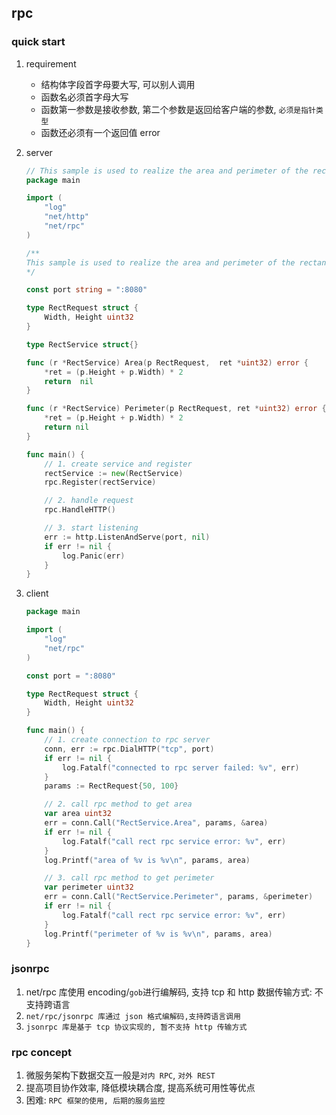 ## rpc

### quick start

1. requirement

   - 结构体字段首字母要大写, 可以别人调用
   - 函数名必须首字母大写
   - 函数第一参数是接收参数, 第二个参数是返回给客户端的参数, `必须是指针类型`
   - 函数还必须有一个返回值 error

2. server

   ```go
   // This sample is used to realize the area and perimeter of the rectangle.
   package main

   import (
       "log"
       "net/http"
       "net/rpc"
   )

   /**
   This sample is used to realize the area and perimeter of the rectangle.
   */

   const port string = ":8080"

   type RectRequest struct {
       Width, Height uint32
   }

   type RectService struct{}

   func (r *RectService) Area(p RectRequest,  ret *uint32) error {
       *ret = (p.Height + p.Width) * 2
       return  nil
   }

   func (r *RectService) Perimeter(p RectRequest, ret *uint32) error {
       *ret = (p.Height + p.Width) * 2
       return nil
   }

   func main() {
       // 1. create service and register
       rectService := new(RectService)
       rpc.Register(rectService)

       // 2. handle request
       rpc.HandleHTTP()

       // 3. start listening
       err := http.ListenAndServe(port, nil)
       if err != nil {
           log.Panic(err)
       }
   }
   ```

3. client

   ```go
   package main

   import (
       "log"
       "net/rpc"
   )

   const port = ":8080"

   type RectRequest struct {
       Width, Height uint32
   }

   func main() {
       // 1. create connection to rpc server
       conn, err := rpc.DialHTTP("tcp", port)
       if err != nil {
           log.Fatalf("connected to rpc server failed: %v", err)
       }
       params := RectRequest{50, 100}

       // 2. call rpc method to get area
       var area uint32
       err = conn.Call("RectService.Area", params, &area)
       if err != nil {
           log.Fatalf("call rect rpc service error: %v", err)
       }
       log.Printf("area of %v is %v\n", params, area)

       // 3. call rpc method to get perimeter
       var perimeter uint32
       err = conn.Call("RectService.Perimeter", params, &perimeter)
       if err != nil {
           log.Fatalf("call rect rpc service error: %v", err)
       }
       log.Printf("perimeter of %v is %v\n", params, area)
   }
   ```

### jsonrpc

1. net/rpc 库使用 encoding/`gob`进行编解码, 支持 tcp 和 http 数据传输方式: 不支持跨语言
2. `net/rpc/jsonrpc 库通过 json 格式编解码,支持跨语言调用`
3. `jsonrpc 库是基于 tcp 协议实现的, 暂不支持 http 传输方式`

### rpc concept

1. 微服务架构下数据交互一般是`对内 RPC`, `对外 REST`
2. 提高项目协作效率, 降低模块耦合度, 提高系统可用性等优点
3. 困难: `RPC 框架的使用, 后期的服务监控`

